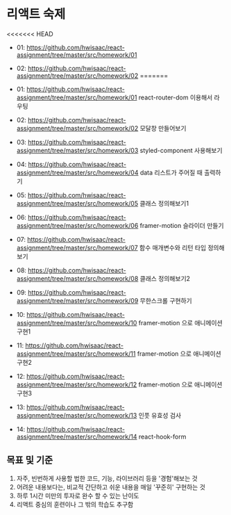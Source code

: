 # 리액트 숙제
<<<<<<< HEAD
- 01: https://github.com/hwisaac/react-assignment/tree/master/src/homework/01
- 02: https://github.com/hwisaac/react-assignment/tree/master/src/homework/02
=======

- 01: https://github.com/hwisaac/react-assignment/tree/master/src/homework/01 react-router-dom 이용해서 라우팅
- 02: https://github.com/hwisaac/react-assignment/tree/master/src/homework/02 모달창 만들어보기
- 03: https://github.com/hwisaac/react-assignment/tree/master/src/homework/03 styled-component 사용해보기
- 04: https://github.com/hwisaac/react-assignment/tree/master/src/homework/04 data 리스트가 주어질 때 출력하기
- 05: https://github.com/hwisaac/react-assignment/tree/master/src/homework/05 클래스 정의해보기1
- 06: https://github.com/hwisaac/react-assignment/tree/master/src/homework/06 framer-motion 슬라이더 만들기
- 07: https://github.com/hwisaac/react-assignment/tree/master/src/homework/07 함수 매개변수와 리턴 타입 정의해보기
- 08: https://github.com/hwisaac/react-assignment/tree/master/src/homework/08 클래스 정의해보기2
- 09: https://github.com/hwisaac/react-assignment/tree/master/src/homework/09 무한스크롤 구현하기
- 10: https://github.com/hwisaac/react-assignment/tree/master/src/homework/10 framer-motion 으로 애니메이션 구현1
- 11: https://github.com/hwisaac/react-assignment/tree/master/src/homework/11 framer-motion 으로 애니메이션 구현2
- 12: https://github.com/hwisaac/react-assignment/tree/master/src/homework/12 framer-motion 으로 애니메이션 구현3
- 13: https://github.com/hwisaac/react-assignment/tree/master/src/homework/13 인풋 유효성 검사
- 14: https://github.com/hwisaac/react-assignment/tree/master/src/homework/14 react-hook-form

## 목표 및 기준

1. 자주, 빈번하게 사용할 법한 코드, 기능, 라이브러리 등을 '경험'해보는 것
2. 어려운 내용보다는, 비교적 간단하고 쉬운 내용을 매일 '꾸준히' 구현하는 것
3. 하루 1시간 미만의 투자로 완수 할 수 있는 난이도
4. 리액트 중심의 훈련이나 그 밖의 학습도 추구함
